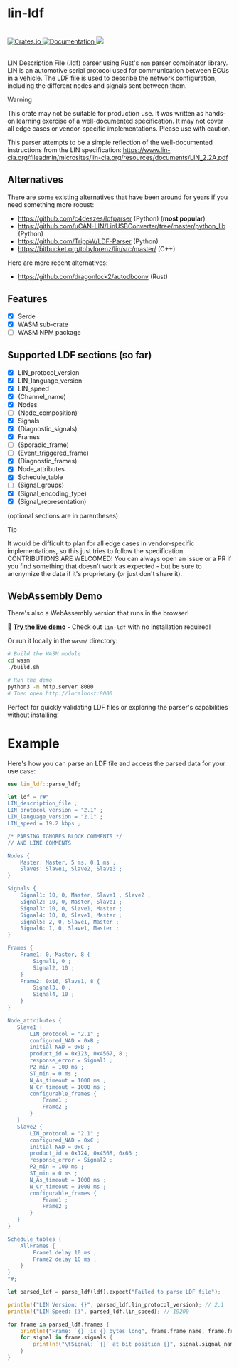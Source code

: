 # lin-ldf

<br>
<a href="https://crates.io/crates/lin-ldf">
    <img src="https://img.shields.io/crates/v/lin-ldf.svg" alt="Crates.io">
</a>
<a href="https://docs.rs/lin-ldf">
    <img src="https://docs.rs/lin-ldf/badge.svg" alt="Documentation">
</a>
<a href="">
    <img src="https://img.shields.io/badge/license-MIT-blue.svg">
</a>
<br><br>

LIN Description File (.ldf) parser using Rust's `nom` parser combinator library. LIN is an automotive serial protocol used for communication between ECUs in a vehicle. The LDF file is used to describe the network configuration, including the different nodes and signals sent between them.

> [!WARNING]
> This crate may not be suitable for production use. It was written as hands-on learning exercise of a well-documented specification. It may not cover all edge cases or vendor-specific implementations. Please use with caution.

This parser attempts to be a simple reflection of the well-documented instructions from the LIN specification: https://www.lin-cia.org/fileadmin/microsites/lin-cia.org/resources/documents/LIN_2.2A.pdf

## Alternatives

There are some existing alternatives that have been around for years if you need something more robust:

- https://github.com/c4deszes/ldfparser (Python) (**most popular**)
- https://github.com/uCAN-LIN/LinUSBConverter/tree/master/python_lib (Python)
- https://github.com/TrippW/LDF-Parser (Python)
- https://bitbucket.org/tobylorenz/lin/src/master/ (C++)

Here are more recent alternatives:

- https://github.com/dragonlock2/autodbconv (Rust)

## Features

- [x] Serde
- [x] WASM sub-crate
- [ ] WASM NPM package

## Supported LDF sections (so far)

- [x] LIN_protocol_version
- [x] LIN_language_version
- [x] LIN_speed
- [x] (Channel_name)
- [x] Nodes
- [ ] (Node_composition)
- [x] Signals
- [x] (Diagnostic_signals)
- [x] Frames
- [ ] (Sporadic_frame)
- [ ] (Event_triggered_frame)
- [x] (Diagnostic_frames)
- [x] Node_attributes
- [x] Schedule_table
- [ ] (Signal_groups)
- [x] (Signal_encoding_type)
- [x] (Signal_representation)

(optional sections are in parentheses)

> [!TIP]
> It would be difficult to plan for all edge cases in vendor-specific implementations, so this just tries to follow the specification. CONTRIBUTIONS ARE WELCOMED! You can always open an issue or a PR if you find something that doesn't work as expected - but be sure to anonymize the data if it's proprietary (or just don't share it).

## WebAssembly Demo

There's also a WebAssembly version that runs in the browser!

🚀 **[Try the live demo](https://zpg6.github.io/lin-ldf/)** - Check out `lin-ldf` with no installation required!

Or run it locally in the `wasm/` directory:

```bash
# Build the WASM module
cd wasm
./build.sh

# Run the demo
python3 -m http.server 8000
# Then open http://localhost:8000
```

Perfect for quickly validating LDF files or exploring the parser's capabilities without installing!

# Example

Here's how you can parse an LDF file and access the parsed data for your use case:

```rust
use lin_ldf::parse_ldf;

let ldf = r#"
LIN_description_file ;
LIN_protocol_version = "2.1" ;
LIN_language_version = "2.1" ;
LIN_speed = 19.2 kbps ;

/* PARSING IGNORES BLOCK COMMENTS */
// AND LINE COMMENTS

Nodes {
    Master: Master, 5 ms, 0.1 ms ;
    Slaves: Slave1, Slave2, Slave3 ;
}

Signals {
    Signal1: 10, 0, Master, Slave1 , Slave2 ;
    Signal2: 10, 0, Master, Slave1 ;
    Signal3: 10, 0, Slave1, Master ;
    Signal4: 10, 0, Slave1, Master ;
    Signal5: 2, 0, Slave1, Master ;
    Signal6: 1, 0, Slave1, Master ;
}

Frames {
    Frame1: 0, Master, 8 {
        Signal1, 0 ;
        Signal2, 10 ;
    }
    Frame2: 0x16, Slave1, 8 {
        Signal3, 0 ;
        Signal4, 10 ;
    }
}

Node_attributes {
   Slave1 {
       LIN_protocol = "2.1" ;
       configured_NAD = 0xB ;
       initial_NAD = 0xB ;
       product_id = 0x123, 0x4567, 8 ;
       response_error = Signal1 ;
       P2_min = 100 ms ;
       ST_min = 0 ms ;
       N_As_timeout = 1000 ms ;
       N_Cr_timeout = 1000 ms ;
       configurable_frames {
           Frame1 ;
           Frame2 ;
       }
   }
   Slave2 {
       LIN_protocol = "2.1" ;
       configured_NAD = 0xC ;
       initial_NAD = 0xC ;
       product_id = 0x124, 0x4568, 0x66 ;
       response_error = Signal2 ;
       P2_min = 100 ms ;
       ST_min = 0 ms ;
       N_As_timeout = 1000 ms ;
       N_Cr_timeout = 1000 ms ;
       configurable_frames {
           Frame1 ;
           Frame2 ;
       }
   }
}

Schedule_tables {
    AllFrames {
        Frame1 delay 10 ms ;
        Frame2 delay 10 ms ;
    }
}
"#;

let parsed_ldf = parse_ldf(ldf).expect("Failed to parse LDF file");

println!("LIN Version: {}", parsed_ldf.lin_protocol_version); // 2.1
println!("LIN Speed: {}", parsed_ldf.lin_speed); // 19200

for frame in parsed_ldf.frames {
    println!("Frame: `{}` is {} bytes long", frame.frame_name, frame.frame_size);
    for signal in frame.signals {
        println!("\tSignal: `{}` at bit position {}", signal.signal_name, signal.start_bit);
    }
}
```
